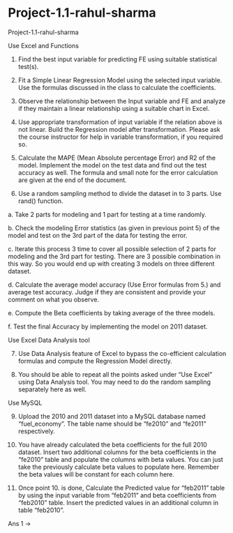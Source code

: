 # Project-1.1-rahul-sharma
Project-1.1-rahul-sharma

Use Excel and Functions
1. Find the best input variable for predicting FE using suitable statistical test(s).

2. Fit a Simple Linear Regression Model using the selected input variable. Use the formulas
discussed in the class to calculate the coefficients.

3. Observe the relationship between the Input variable and FE and analyze if they maintain
a linear relationship using a suitable chart in Excel.

4. Use appropriate transformation of input variable if the relation above is not linear. Build
the Regression model after transformation. Please ask the course instructor for help in
variable transformation, if you required so.

5. Calculate the MAPE (Mean Absolute percentage Error) and R2 of the model. Implement
the model on the test data and find out the test accuracy as well. The formula and small
note for the error calculation are given at the end of the document.

6. Use a random sampling method to divide the dataset in to 3 parts. Use rand() function.

a. Take 2 parts for modeling and 1 part for testing at a time randomly.

b. Check the modeling Error statistics (as given in previous point 5) of the model
and test on the 3rd part of the data for testing the error.

c. Iterate this process 3 time to cover all possible selection of 2 parts for modeling
and the 3rd part for testing. There are 3 possible combination in this way. So you
would end up with creating 3 models on three different dataset.

d. Calculate the average model accuracy (Use Error formulas from 5.) and average
test accuracy. Judge if they are consistent and provide your comment on what
you observe.

e. Compute the Beta coefficients by taking average of the three models.

f. Test the final Accuracy by implementing the model on 2011 dataset.

Use Excel Data Analysis tool

7. Use Data Analysis feature of Excel to bypass the co-efficient calculation formulas and
compute the Regression Model directly.

8. You should be able to repeat all the points asked under “Use Excel” using Data Analysis
tool. You may need to do the random sampling separately here as well.

Use MySQL

9. Upload the 2010 and 2011 dataset into a MySQL database named “fuel_economy”. The
table name should be “fe2010” and “fe2011” respectively.

10. You have already calculated the beta coefficients for the full 2010 dataset. Insert two
additional columns for the beta coefficients in the “fe2010” table and populate the
columns with beta values. You can just take the previously calculate beta values to
populate here. Remember the beta values will be constant for each column here.

11. Once point 10. is done, Calculate the Predicted value for “feb2011” table by using the
input variable from “feb2011” and beta coefficients from “feb2010” table. Insert the
predicted values in an additional column in table “feb2010”.

Ans 1 ->
